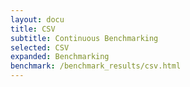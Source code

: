 ```yaml
---
layout: docu
title: CSV
subtitle: Continuous Benchmarking
selected: CSV
expanded: Benchmarking
benchmark: /benchmark_results/csv.html
---
```

